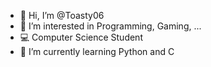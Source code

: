 - 👋 Hi, I’m @Toasty06
- 👀 I’m interested in Programming, Gaming, ...
- 💻 Computer Science Student
- 🌱 I’m currently learning Python and C

<!---
Toasty06/Toasty06 is a ✨ special ✨ repository because its `README.md` (this file) appears on your GitHub profile.
You can click the Preview link to take a look at your changes.
--->

